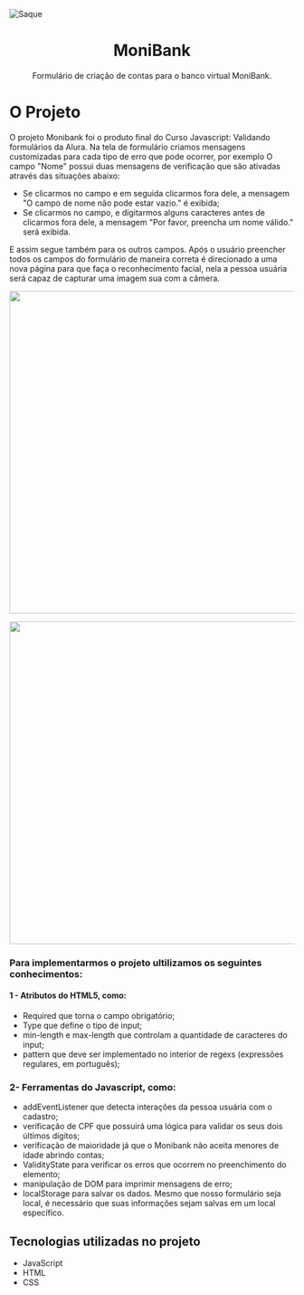 
![Saque](https://github.com/Jheimys/monibank/assets/80724830/abc48226-bf07-4ea1-ad80-62ee39d9d054)
<div align="center">
 <h1>MoniBank</h1>
 <p align="center">Formulário de criação de contas para o banco virtual MoniBank.</p>
</div>

# O Projeto
O projeto Monibank foi o produto final do Curso Javascript: Validando formulários da Alura. Na tela de formulário criamos mensagens 
customizadas para cada tipo de erro que pode ocorrer, por exemplo O campo "Nome" possui duas mensagens de verificação que são ativadas 
através das situações abaixo:
 - Se clicarmos no campo e em seguida clicarmos fora dele, a mensagem "O campo de nome não pode estar vazio." é exibida;
 - Se clicarmos no campo, e digitarmos alguns caracteres antes de clicarmos fora dele, a mensagem "Por favor, preencha um nome válido." 
 será exibida.
 
 E assim segue também para os outros campos. Após o usuário preencher todos os campos do formulário de maneira correta é direcionado a uma 
 nova página para que faça o reconhecimento facial, nela a pessoa usuária será capaz de capturar uma imagem sua com a câmera.
 
<p align=center>
  <image width="570" heigth="570" src='https://github.com/Jheimys/assets/blob/master/formMOnibank.png'> 
</p>
   
 <p align=center>
  <image width="570" heigth="670" src='https://github.com/Jheimys/assets/blob/master/reconhecimentoFacial.png'>
</p>

 ### Para implementarmos o projeto ultilizamos os seguintes conhecimentos:
  
 #### 1 - Atributos do HTML5, como:
- Required que torna o campo obrigatório;
- Type que define o tipo de input;
- min-length e max-length que controlam a quantidade de caracteres do input;
- pattern que deve ser implementado no interior de regexs (expressões regulares, em português);
  
### 2- Ferramentas do Javascript, como:
 - addEventListener que detecta interações da pessoa usuária com o cadastro;
 - verificação de CPF que possuirá uma lógica para validar os seus dois últimos dígitos;
 - verificação de maioridade já que o Monibank não aceita menores de idade abrindo contas;
 - ValidityState para verificar os erros que ocorrem no preenchimento do elemento;
 - manipulação de DOM para imprimir mensagens de erro;
 - localStorage para salvar os dados. Mesmo que nosso formulário seja local, é necessário que suas informações sejam salvas em um local específico.


## Tecnologias utilizadas no projeto
* JavaScript
* HTML
* CSS
